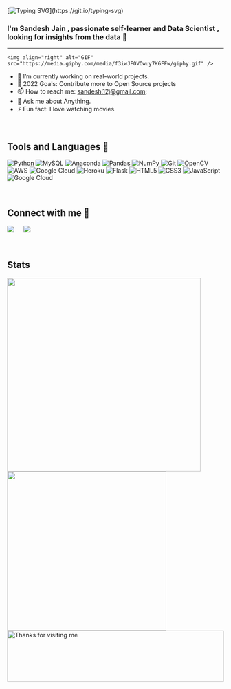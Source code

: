 [![Typing SVG](https://readme-typing-svg.herokuapp.com?font=arial&color=3384B4&lines=Hello+,+Welcome+to+my+GitHub+Profile+++++++++++++++++++++++++++++++++++++++++++++++++++++++++++++++++++......)](https://git.io/typing-svg)
### I'm Sandesh Jain , passionate self-learner and Data Scientist , looking for insights from the data 👋

--------------------------------------------------------------------------------------------------------------------------------------------------------------------

  
    <img align="right" alt="GIF" src="https://media.giphy.com/media/f3iwJFOVOwuy7K6FFw/giphy.gif" />
    
    
    

- 🔭 I’m currently working on real-world projects.
- 🥅 2022 Goals: Contribute more to Open Source projects
- 📫 How to reach me: sandesh.12j@gmail.com;
- 💬 Ask me about Anything.
- ⚡ Fun fact: I love watching movies.

<br>

## Tools and Languages 🚀 

![Python](https://img.shields.io/badge/python-3670A0?style=for-the-badge&logo=python&logoColor=ffdd54) 
![MySQL](https://img.shields.io/badge/mysql-%2300f.svg?style=for-the-badge&logo=mysql&logoColor=white) 
![Anaconda](https://img.shields.io/badge/Anaconda-%2344A833.svg?style=for-the-badge&logo=anaconda&logoColor=white) 
![Pandas](https://img.shields.io/badge/pandas-%23150458.svg?style=for-the-badge&logo=pandas&logoColor=white) 
![NumPy](https://img.shields.io/badge/numpy-%23013243.svg?style=for-the-badge&logo=numpy&logoColor=white) 
![Git](https://img.shields.io/badge/Git-f02913?style=for-the-badge&logo=git&logoColor=white)
![OpenCV](https://img.shields.io/badge/OpenCV-a5eb60?style=for-the-badge&logo=opencv_python&logoColor=white)
![AWS](https://img.shields.io/badge/AWS-%23FF9900.svg?style=for-the-badge&logo=amazon-aws&logoColor=white) 
![Google Cloud](https://img.shields.io/badge/Google%20Cloud-%234285F4.svg?style=for-the-badge&logo=google-cloud&logoColor=white) 
![Heroku](https://img.shields.io/badge/Heroku-430098?style=for-the-badge&logo=heroku&logoColor=white)
![Flask](https://img.shields.io/badge/flask-%23000.svg?style=for-the-badge&logo=flask&logoColor=white)
![HTML5](https://img.shields.io/badge/html5-%23E34F26.svg?style=for-the-badge&logo=html5&logoColor=white) 
![CSS3](https://img.shields.io/badge/css3-%231572B6.svg?style=for-the-badge&logo=css3&logoColor=white) 
![JavaScript](https://img.shields.io/badge/javascript-%23323330.svg?style=for-the-badge&logo=javascript&logoColor=%23F7DF1E) 
![Google Cloud](https://img.shields.io/badge/Visual%20Code-%234285F4.svg?style=for-the-badge&logo=google-cloud&logoColor=white) 


<br>

## Connect with me 🤝

[![](https://img.shields.io/badge/Gmail-D14836?style=for-the-badge&logo=gmail&logoColor=white)](mailto:sandesh.12j@gmail.com) &emsp;
[![](https://img.shields.io/badge/LinkedIn-0077B5?style=for-the-badge&logo=linkedin&logoColor=white)](https://www.linkedin.com/in/sandeshjain06/) &emsp;

<br>

## Stats 

<p><img align="left",img width="450", src="https://storage.googleapis.com/gweb-newslab-data-viz-tool.appspot.com/uploads/2ac42fc0-4e24-4843-a5de-d0f31a6b8329.gif">
   <img align="left"width="370"  src="https://github-readme-stats.vercel.app/api?username=sandeshjain06&theme=radical&show_icons=true&locale=en"  />
</p>
<img height="120" alt="Thanks for visiting me" width="100%" src="https://raw.githubusercontent.com/BrunnerLivio/brunnerlivio/master/images/marquee.svg" />
